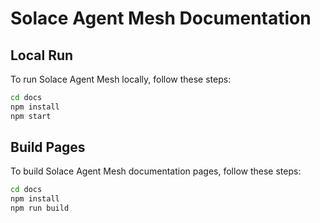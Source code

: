 # Solace Agent Mesh Documentation

## Local Run

To run Solace Agent Mesh locally, follow these steps:

```sh
cd docs
npm install
npm start
```

## Build Pages

To build Solace Agent Mesh documentation pages, follow these steps:

```sh
cd docs
npm install
npm run build
```